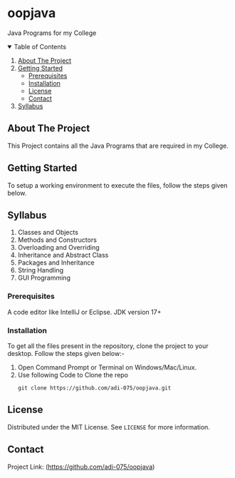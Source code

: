# oopjava
Java Programs for my College


<!-- TABLE OF CONTENTS -->
<details open="open">
  <summary>Table of Contents</summary>
  <ol>
    <li>
      <a href="#about-the-project">About The Project</a>
    </li>
    <li>
      <a href="#getting-started">Getting Started</a>
      <ul>
        <li><a href="#prerequisites">Prerequisites</a></li>
        <li><a href="#installation">Installation</a></li>
        <li><a href="#license">License</a></li>
        <li><a href="#contact">Contact</a></li>
      </ul>
    </li>
        <li><a href="#syllabus">Syllabus</a></li>
  </ol>
</details>

<!-- ABOUT THE PROJECT -->
## About The Project
This Project contains all the Java Programs that are required in my College. 

<!-- GETTING STARTED -->
## Getting Started

To setup a working environment to execute the files, follow the steps given below.

<!-- Syllabus -->
## Syllabus
<ol>
  <li> Classes and Objects </li>
  <li> Methods and Constructors </li>
  <li> Overloading and Overriding </li>
  <li> Inheritance and Abstract Class </li>
  <li> Packages and Inheritance </li>
  <li> String Handling </li>
  <li> GUI Programming </li>
  </ol>

### Prerequisites

A code editor like IntelliJ or Eclipse.
JDK version 17+

### Installation

To get all the files present in the repository, clone the project to your desktop.
Follow the steps given below:-
1. Open Command Prompt or Terminal on Windows/Mac/Linux.
2. Use following Code to Clone the repo
   ```
   git clone https://github.com/adi-075/oopjava.git
   ```

<!-- LICENSE -->
## License

Distributed under the MIT License. See `LICENSE` for more information.

<!-- CONTACT -->
## Contact
Project Link: (https://github.com/adi-075/oopjava)



